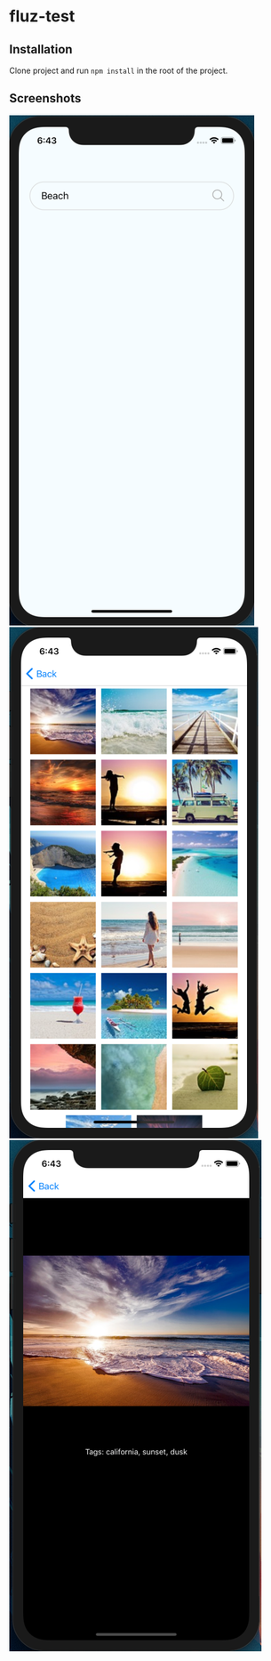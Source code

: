 # fluz-test

## Installation

Clone project and run `npm install` in the root of the project.

## Screenshots
![alt text][first-screen]
![alt text][second-screen]
![alt text][third-screen]

[first-screen]:https://github.com/corasan/fluz-test/blob/master/screenshots/1.png
[second-screen]:https://github.com/corasan/fluz-test/blob/master/screenshots/2.png
[third-screen]:https://github.com/corasan/fluz-test/blob/master/screenshots/3.png
